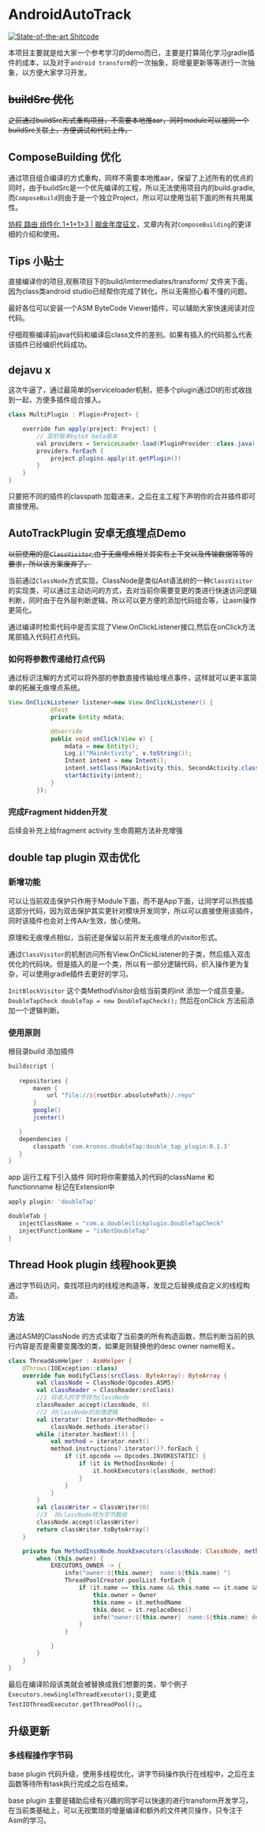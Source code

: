 # AndroidAutoTrack

[![State-of-the-art Shitcode](https://img.shields.io/static/v1?label=State-of-the-art&message=Shitcode&color=7B5804)](https://github.com/trekhleb/state-of-the-art-shitcode)


本项目主要就是给大家一个参考学习的demo而已，主要是打算简化学习gradle插件的成本，以及对于`android transform`的一次抽象，将增量更新等等进行一次抽象，以方便大家学习开发。

## ~~buildSrc 优化~~

~~之前通过buildSrc形式重构项目，不需要本地推aar，同时module可以被同一个buildSrc关联上，方便调试和代码上传。~~

## ComposeBuilding 优化

通过项目组合编译的方式重构，同样不需要本地推aar，保留了上述所有的优点的同时，由于buildSrc是一个优先编译的工程，所以无法使用项目内的build.gradle,而`ComposeBuild`则由于是一个独立Project，所以可以使用当前下面的所有共用属性。

[协程 路由 组件化 1+1+1>3 | 掘金年度征文](https://juejin.cn/post/6908232077200588814)，文章内有对`ComposeBuilding`的更详细的介绍和使用。

## Tips 小贴士

直接编译你的项目,观察项目下的build/imtermediates/transform/ 文件夹下面，因为class类android studio已经帮你完成了转化，所以无需担心看不懂的问题。

最好各位可以安装一个ASM ByteCode Viewer插件，可以辅助大家快速阅读对应代码。

仔细观察编译前java代码和编译后class文件的差别。如果有插入的代码那么代表该插件已经编织代码成功。

## dejavu x

这次牛逼了，通过最简单的serviceloader机制，把多个plugin通过DI的形式收拢到一起，方便多插件组合接入。

```java
class MultiPlugin : Plugin<Project> {

    override fun apply(project: Project) {
        // 菜虾版本byteX beta版本
        val providers = ServiceLoader.load(PluginProvider::class.java).toList()
        providers.forEach {
            project.plugins.apply(it.getPlugin())
        }
    }
}
```

只要把不同的插件的classpath 加载进来，之后在主工程下声明你的合并插件即可直接使用。

## AutoTrackPlugin 安卓无痕埋点Demo

~~以前使用的是`ClassVisitor`,由于无痕埋点相关其实有上下文以及传输数据等等的要求，所以该方案废弃了。~~

当前通过`ClassNode`方式实现，ClassNode是类似Ast语法树的一种`ClassVisitor`的实现类，可以通过主动访问的方式，去对当前你需要变更的类进行快速访问逻辑判断，同时由于在外层判断逻辑，所以可以更方便的添加代码组合等，让asm操作更简化。

通过编译时检索代码中是否实现了View.OnClickListener接口,然后在onClick方法尾部插入代码打点代码。

### 如何将参数传递给打点代码

通过标识注解的方式可以将外部的参数直接传输给埋点事件，这样就可以更丰富简单的拓展无痕埋点系统。

```java
View.OnClickListener listener=new View.OnClickListener() {
            @Test
            private Entity mdata;

            @Override
            public void onClick(View v) {
                mdata = new Entity();
                Log.i("MainActivity", v.toString());
                Intent intent = new Intent();
                intent.setClass(MainActivity.this, SecondActivity.class);
                startActivity(intent);
            }
        });
```

### 完成Fragment hidden开发

后续会补充上给fragment activity 生命周期方法补充增强

## double tap plugin 双击优化

### 新增功能

可以让当前双击保护只作用于Module下面，而不是App下面，让同学可以热拔插这部分代码，因为双击保护其实更针对模块开发同学，所以可以直接使用该插件，同时该插件也会对上传AAr生效，放心使用。

原理和无痕埋点相似，当前还是保留以前开发无痕埋点的visitor形式。

通过`ClassVisitor`的机制访问所有View.OnClickListener的子类，然后插入双击优化的代码块。但是插入的是一个类，所以有一部分逻辑代码，织入操作更为复杂，可以使用gradle插件去更好的学习。

`InitBlockVisitor` 这个类MethodVisitor会给当前类的init 添加一个成员变量。`DoubleTapCheck doubleTap = new DoubleTapCheck();` 然后在onClick 方法前添加一个逻辑判断。

### 使用原则

根目录build 添加插件

 ```gradle
buildscript {
    
    repositories {
        maven {
            url "file://${rootDir.absolutePath}/.repo"
        }
        google()
        jcenter()

    }
    dependencies {
        classpath 'com.kronos.doubleTap:double_tap_plugin:0.1.3'
    }
}
```

app 运行工程下引入插件 同时将你需要插入的代码的className 和functionname 标记在Extension中

 ```gradle
apply plugin: 'doubleTap'

doubleTab {
    injectClassName = "com.a.doubleclickplugin.DoubleTapCheck"
    injectFunctionName = "isNotDoubleTap"
}

```



## Thread Hook plugin 线程hook更换

通过字节码访问，查找项目内的线程池构造等，发现之后替换成自定义的线程构造。

### 方法

通过ASM的ClassNode 的方式读取了当前类的所有构造函数，然后判断当前的执行内容是否是需要变魔改的类，如果是则替换他的desc owner name相关。

~~~kotlin
class ThreadAsmHelper : AsmHelper {
    @Throws(IOException::class)
    override fun modifyClass(srcClass: ByteArray): ByteArray {
        val classNode = ClassNode(Opcodes.ASM5)
        val classReader = ClassReader(srcClass)
        //1 将读入的字节转为classNode
        classReader.accept(classNode, 0)
        //2 对classNode的处理逻辑
        val iterator: Iterator<MethodNode> =
            classNode.methods.iterator()
        while (iterator.hasNext()) {
            val method = iterator.next()
            method.instructions?.iterator()?.forEach {
                if (it.opcode == Opcodes.INVOKESTATIC) {
                    if (it is MethodInsnNode) {
                        it.hookExecutors(classNode, method)
                    }
                }
            }
        }
        val classWriter = ClassWriter(0)
        //3  将classNode转为字节数组
        classNode.accept(classWriter)
        return classWriter.toByteArray()
    }

    private fun MethodInsnNode.hookExecutors(classNode: ClassNode, methodNode: MethodNode) {
        when (this.owner) {
            EXECUTORS_OWNER -> {
                info("owner:${this.owner}  name:${this.name} ")
                ThreadPoolCreator.poolList.forEach {
                    if (it.name == this.name && this.name == it.name && this.owner == it.owner) {
                        this.owner = Owner
                        this.name = it.methodName
                        this.desc = it.replaceDesc()
                        info("owner:${this.owner}  name:${this.name} desc:${this.desc} ")
                    }
                }

            }
        }
    }
}
~~~

最后在编译阶段该类就会被替换成我们想要的类，举个例子`Executors.newSingleThreadExecutor();`变更成`TestIOThreadExecutor.getThreadPool();`。

## 升级更新

### 多线程操作字节码

base  plugin 代码升级，使用多线程优化，讲字节码操作执行在线程中，之后在主函数等待所有task执行完成之后在结束。

base plugin 主要是辅助后续有兴趣的同学可以快速的进行transform开发学习，在当前类基础上，可以无视繁琐的增量编译和额外的文件拷贝操作，只专注于Asm的学习。
